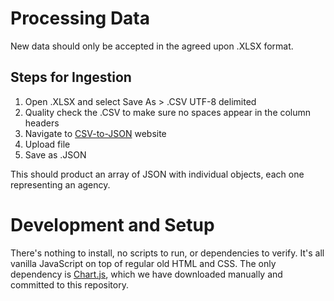 # Processing Data
New data should only be accepted in the agreed upon .XLSX format.

## Steps for Ingestion
1. Open .XLSX and select Save As > .CSV UTF-8 delimited
2. Quality check the .CSV to make sure no spaces appear in the column headers
3. Navigate to [CSV-to-JSON](https://www.convertcsv.com/csv-to-json.htm) website
4. Upload file
5. Save as .JSON

This should product an array of JSON with individual objects, each one representing an agency.

# Development and Setup
There's nothing to install, no scripts to run, or dependencies to verify.  It's all vanilla JavaScript on top of regular old HTML and CSS.  The only dependency is [Chart.js](https://www.chartjs.org/), which we have downloaded manually and committed to this repository.